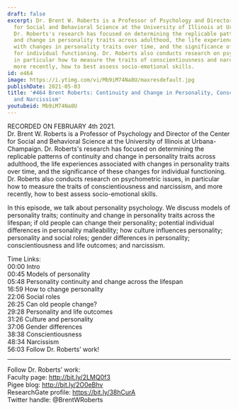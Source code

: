 ```yaml
---
draft: false
excerpt: Dr. Brent W. Roberts is a Professor of Psychology and Director of the Center
  for Social and Behavioral Science at the University of Illinois at Urbana-Champaign.
  Dr. Roberts's research has focused on determining the replicable patterns of continuity
  and change in personality traits across adulthood, the life experiences associated
  with changes in personality traits over time, and the significance of these changes
  for individual functioning. Dr. Roberts also conducts research on psychometric issues,
  in particular how to measure the traits of conscientiousness and narcissism, and
  more recently, how to best assess socio-emotional skills.
id: e464
image: https://i.ytimg.com/vi/Mb9iM74Na8U/maxresdefault.jpg
publishDate: 2021-05-03
title: '#464 Brent Roberts: Continuity and Change in Personality, Conscientiousness,
  and Narcissism'
youtubeid: Mb9iM74Na8U
---
```

RECORDED ON FEBRUARY 4th 2021.  
Dr. Brent W. Roberts is a Professor of Psychology and Director of the Center for Social and Behavioral Science at the University of Illinois at Urbana-Champaign. Dr. Roberts's research has focused on determining the replicable patterns of continuity and change in personality traits across adulthood, the life experiences associated with changes in personality traits over time, and the significance of these changes for individual functioning. Dr. Roberts also conducts research on psychometric issues, in particular how to measure the traits of conscientiousness and narcissism, and more recently, how to best assess socio-emotional skills.

In this episode, we talk about personality psychology. We discuss models of personality traits; continuity and change in personality traits across the lifespan; if old people can change their personality; potential individual differences in personality malleability; how culture influences personality; personality and social roles; gender differences in personality; conscientiousness and life outcomes; and narcissism.

Time Links:  
00:00 Intro  
00:45  Models of personality  
05:48  Personality continuity and change across the lifespan  
16:59  How to change personality  
22:06  Social roles  
26:25  Can old people change?  
29:28  Personality and life outcomes  
31:26  Culture and personality  
37:06  Gender differences  
38:38  Conscientiousness  
48:34  Narcissism  
56:03  Follow Dr. Roberts’ work!

---

Follow Dr. Roberts’ work:  
Faculty page: http://bit.ly/2LMQ0f3  
Pigee blog: http://bit.ly/2O0eBhv  
ResearchGate profile: https://bit.ly/38hCurA  
Twitter handle: @BrentWRoberts
